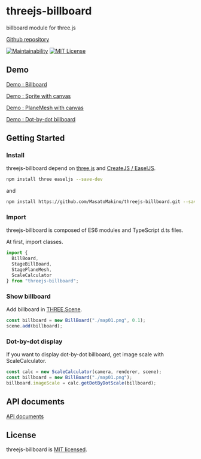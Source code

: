 # threejs-billboard

billboard module for three.js

[Github repository](https://github.com/MasatoMakino/threejs-billboard)

[![Maintainability](https://api.codeclimate.com/v1/badges/5e46ba2a716da782e45e/maintainability)](https://codeclimate.com/github/MasatoMakino/threejs-billboard/maintainability)
[![MIT License](http://img.shields.io/badge/license-MIT-blue.svg?style=flat)](LICENSE)

## Demo

[Demo : Billboard](https://masatomakino.github.io/threejs-billboard/demo/)

[Demo : Sprite with canvas](https://masatomakino.github.io/threejs-billboard/demo/stageBillboard.html)

[Demo : PlaneMesh with canvas](https://masatomakino.github.io/threejs-billboard/demo/stagePlaneMesh.html)

[Demo : Dot-by-dot billboard](https://masatomakino.github.io/threejs-billboard/demo/dotByDot.html)

## Getting Started

### Install

threejs-billboard depend on [three.js](https://threejs.org/) and [CreateJS / EaselJS](https://github.com/CreateJS/EaselJS).

```bash
npm install three easeljs --save-dev
```

and

```bash
npm install https://github.com/MasatoMakino/threejs-billboard.git --save-dev
```

### Import

threejs-billboard is composed of ES6 modules and TypeScript d.ts files.

At first, import classes.

```js
import {
  BillBoard,
  StageBillBoard,
  StagePlaneMesh,
  ScaleCalculator
} from "threejs-billboard";
```

### Show billboard

Add billboard in [THREE.Scene](https://threejs.org/docs/#manual/en/introduction/Creating-a-scene).

```js
const billboard = new BillBoard("./map01.png", 0.1);
scene.add(billboard);
```

### Dot-by-dot display

If you want to display dot-by-dot billboard, get image scale with ScaleCalculator.

```js
const calc = new ScaleCalculator(camera, renderer, scene);
const billboard = new BillBoard("./map01.png");
billboard.imageScale = calc.getDotByDotScale(billboard);
``` 

## API documents

[API documents](https://masatomakino.github.io/threejs-billboard/api/)

## License

threejs-billboard is [MIT licensed](LICENSE).